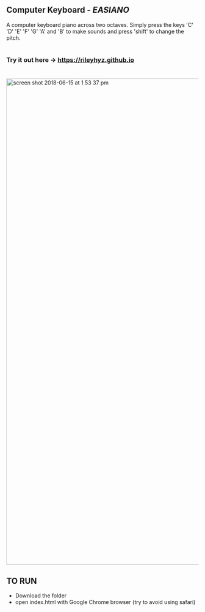 ## Computer Keyboard - _EASIANO_
A computer keyboard piano across two octaves. Simply press the keys 'C' 'D' 'E' 'F' 'G' 'A' and 'B' to make sounds and press 'shift' to change the pitch.
#
### Try it out here -> https://rileyhyz.github.io

#
<img width="1271" alt="screen shot 2018-06-15 at 1 53 37 pm" src="https://user-images.githubusercontent.com/35350176/41483391-f590e664-70a6-11e8-82ce-0ba069f96f4d.png">

## TO RUN
- Download the folder
- open index.html with Google Chrome browser (try to avoid using safari)
